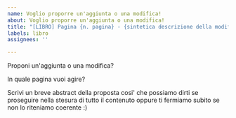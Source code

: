 ```yaml
---
name: Voglio proporre un'aggiunta o una modifica!
about: Voglio proporre un'aggiunta o una modifica!
title: "[LIBRO] Pagina {n. pagina} - {sintetica descrizione della modifica}"
labels: libro
assignees: ''

---
```


Proponi un'aggiunta o una modifica?

In quale pagina vuoi agire?

Scrivi un breve abstract della proposta cosi' che possiamo dirti se proseguire nella stesura di tutto il contenuto oppure ti fermiamo subito se non lo riteniamo coerente :)
